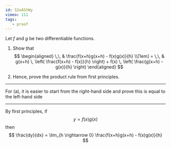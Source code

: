```yaml
---
id: S2oAStWy
vimeo: 111
tags:
   - proof
---
```


Let $f$ and $g$ be two differentiable functions.

 1. Show that
    $$
    \begin{aligned}
    \,\, & \frac{f(x+h)g(x+h) - f(x)g(x)}{h} \\[1em]
    = \,\, & g(x+h) \, \left( \frac{f(x+h) - f(x)}{h} \right) + f(x) \, \left( \frac{g(x+h) - g(x)}{h} \right)
    \end{aligned}
    $$

 1. Hence, prove the product rule from first principles.

---

For (a), it is easier to start from the right-hand side and prove this is equal to the left-hand side

---

By first principles, if
$$
y = f(x)g(x)
$$
then
$$
\frac{dy}{dx} = \lim_{h \rightarrow 0} \frac{f(x+h)g(x+h) - f(x)g(x)}{h}
$$
